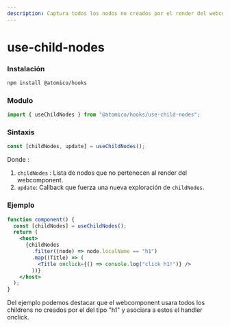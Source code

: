 ```yaml
---
description: Captura todos los nodos no creados por el render del webcomponent.
---
```


# use-child-nodes

### Instalación

```bash
npm install @atomico/hooks
```

### Modulo

```javascript
import { useChildNodes } from "@atomico/hooks/use-child-nodes";
```

### Sintaxis

```javascript
const [childNodes, update] = useChildNodes();
```

Donde :

1. `childNodes` : Lista de nodos que no pertenecen al render del webcomponent.
2. `update`: Callback que fuerza una nueva exploración de `childNodes`.

### Ejemplo

```jsx
function component() {
  const [childNodes] = useChildNodes();
  return (
    <host>
      {childNodes
        .filter((node) => node.localName == "h1")
        .map((Title) => (
          <Title onclick={() => console.log("click h1!")} />
        ))}
    </host>
  );
}
```

Del ejemplo podemos destacar que el webcomponent usara todos los childrens no creados por el del tipo "h1" y asociara a estos el handler onclick.

